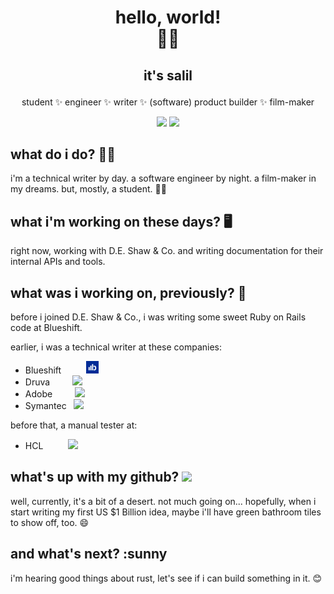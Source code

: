 # <p align="center" style="font-family: BlinkMacSystemFont, -apple-system, 'proxima nova', 'proxima-nova', roboto, Segoe UI,open sans,Helvetica,Arial,sans-serif, Apple Color Emoji, Segoe UI Emoji;">hello, world! <br/>🙋‍♂️ </p>

## <p align="center" style="font-family: BlinkMacSystemFont, -apple-system, 'proxima nova', 'proxima-nova', roboto, Segoe UI,open sans,Helvetica,Arial,sans-serif, Apple Color Emoji, Segoe UI Emoji;">it's salil</p>

<div align="center">
<p style="font-family: BlinkMacSystemFont, -apple-system, 'proxima nova', 'proxima-nova', roboto, Segoe UI,open sans,Helvetica,Arial,sans-serif, Apple Color Emoji, Segoe UI Emoji;">student ✨ engineer ✨ writer ✨ (software) product builder ✨ film-maker </p>

<a href="https://www.linkedin.com/in/salil1" target="_blank"><img src="assets/LI-Bug.svg.original.svg" height=20></a>
<a href="https://twitter.com/salilshankar" target="_blank"><img src="assets/Twitter_logo.svg" height=20></a>

</div>

## what do i do? 👨‍💼

i'm a technical writer by day. a software engineer by night. a film-maker in my dreams. but, mostly, a student. 🧑‍🎓

## what i'm working on these days? 🖥️

right now, working with D.E. Shaw & Co. and writing documentation for their internal APIs and tools.

## what was i working on, previously? 📅

before i joined D.E. Shaw & Co., i was writing some sweet Ruby on Rails code at Blueshift.

earlier, i was a technical writer at these companies:

- Blueshift &nbsp;&nbsp;&nbsp;&nbsp;&nbsp;&nbsp;&nbsp;&nbsp; <img src="assets/bsft.png" height=20>
- Druva&nbsp;&nbsp;&nbsp;&nbsp;&nbsp;&nbsp;&nbsp;&nbsp; <img src="assets/Druva_Logo.svg" height=20>
- Adobe&nbsp;&nbsp;&nbsp;&nbsp;&nbsp;&nbsp;&nbsp;&nbsp; <img src="assets/Adobe_Systems_logo_and_wordmark.svg" height=20>
- Symantec&nbsp;&nbsp; <img src="assets/symantec.svg" height=20>

before that, a manual tester at:

- HCL&nbsp;&nbsp;&nbsp;&nbsp;&nbsp;&nbsp;&nbsp;&nbsp;&nbsp;&nbsp;<img src="assets/HCL.svg" height=8>

## what's up with my github? <img src="assets/octocat.svg" height=20>

well, currently, it's a bit of a desert. not much going on... hopefully, when i start writing my first US $1 Billion idea, maybe i'll have green bathroom tiles to show off, too. 😄

## and what's next? :sunny

i'm hearing good things about rust, let's see if i can build something in it. :blush:
